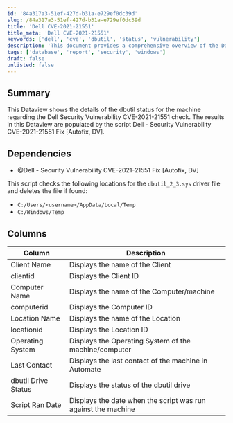 ```yaml
---
id: '84a317a3-51ef-427d-b31a-e729ef0dc39d'
slug: /84a317a3-51ef-427d-b31a-e729ef0dc39d
title: 'Dell CVE-2021-21551'
title_meta: 'Dell CVE-2021-21551'
keywords: ['dell', 'cve', 'dbutil', 'status', 'vulnerability']
description: 'This document provides a comprehensive overview of the Dataview that displays the dbutil status for machines checked against the Dell Security Vulnerability CVE-2021-21551. It details the script used for the check, its dependencies, and the columns included in the Dataview.'
tags: ['database', 'report', 'security', 'windows']
draft: false
unlisted: false
---
```


## Summary

This Dataview shows the details of the dbutil status for the machine regarding the Dell Security Vulnerability CVE-2021-21551 check. The results in this Dataview are populated by the script Dell - Security Vulnerability CVE-2021-21551 Fix [Autofix, DV].

## Dependencies

- @Dell - Security Vulnerability CVE-2021-21551 Fix [Autofix, DV]

This script checks the following locations for the `dbutil_2_3.sys` driver file and deletes the file if found:

- `C:/Users/<username>/AppData/Local/Temp`
- `C:/Windows/Temp`

## Columns

| Column                | Description                                              |
|----------------------|----------------------------------------------------------|
| Client Name          | Displays the name of the Client                          |
| clientid             | Displays the Client ID                                   |
| Computer Name        | Displays the name of the Computer/machine                |
| computerid           | Displays the Computer ID                                 |
| Location Name        | Displays the name of the Location                        |
| locationid           | Displays the Location ID                                 |
| Operating System     | Displays the Operating System of the machine/computer    |
| Last Contact         | Displays the last contact of the machine in Automate     |
| dbutil Drive Status  | Displays the status of the dbutil drive                  |
| Script Ran Date      | Displays the date when the script was run against the machine |


